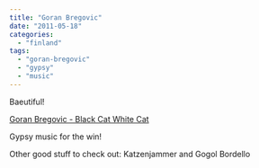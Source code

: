 ```yaml
---
title: "Goran Bregovic"
date: "2011-05-18"
categories: 
  - "finland"
tags: 
  - "goran-bregovic"
  - "gypsy"
  - "music"
---
```


Baeutiful!

[Goran Bregovic - Black Cat White Cat](http://www.youtube.com/watch?v=Qg44qKSbsdQ)

Gypsy music for the win!

Other good stuff to check out: Katzenjammer and Gogol Bordello
